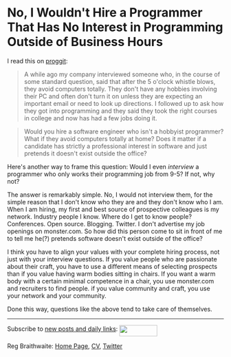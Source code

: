 No, I Wouldn't Hire a Programmer That Has No Interest in Programming Outside of Business Hours
===

I read this on [proggit](http://www.reddit.com/r/programming/comments/9s3ww/would_you_hire_a_programmer_that_does_not_write/ "Would you hire a programmer that does not write code recreationally? : programming"):

> A while ago my company interviewed someone who, in the course of some standard question, said that after the 5 o'clock whistle blows, they avoid computers totally. They don't have any hobbies involving their PC and often don't turn it on unless they are expecting an important email or need to look up directions. I followed up to ask how they got into programming and they said they took the right courses in college and now has had a few jobs doing it.

> Would you hire a software engineer who isn't a hobbyist programmer? What if they avoid computers totally at home? Does it matter if a candidate has strictly a professional interest in software and just pretends it doesn't exist outside the office?

Here's another way to frame this question: Would I even *interview* a programmer who only works their programming job from 9-5? If not, why not?

The answer is remarkably simple. No, I would not interview them, for the simple reason that I don't know who they are and they don't know who I am. When I am hiring, my first and best source of prospective colleagues is my network. Industry people I know. Where do I get to know people? Conferences. Open source. Blogging. Twitter. I don't advertise my job openings on monster.com. So how did this person come to sit in front of me to tell me he(?) pretends software doesn't exist outside of the office?

I think you have to align your values with your complete hiring process, not just with your interview questions. If you value people who are passionate about their craft, you have to use a different means of selecting prospects than if you value having warm bodies sitting in chairs. If you want a warm body with a certain minimal competence in a chair, you use monster.com and recruiters to find people. if you value community and craft, you use your network and your community.

Done this way, questions like the above tend to take care of themselves.

---
	
Subscribe to [new posts and daily links](http://feeds.feedburner.com/raganwald "raganwald's rss feed"): <a href="http://feeds.feedburner.com/raganwald"><img src="http://feeds.feedburner.com/~fc/raganwald?bg=&amp;fg=&amp;anim=" height="26" width="88" style="border:0" alt="" align="top"/></a>

Reg Braithwaite: [Home Page](http://reginald.braythwayt.com), [CV](http://reginald.braythwayt.com/RegBraithwaiteGH0909_en_US.pdf ""), [Twitter](http://twitter.com/raganwald)